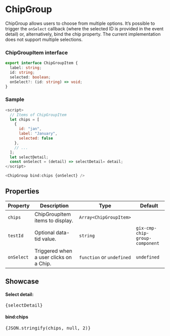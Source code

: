 <script lang="ts">
    import BottomSheet from "$lib/components/BottomSheet.svelte";
    import ChipGroup from "$lib/components/ChipGroup.svelte";
    import Card from "$lib/components/Card.svelte";
    import DocsLoremIpsum from "$docs/components/DocsLoremIpsum.svelte";

    const currentMonth = new Date().toLocaleString("en-US", { month: "short" }).toLowerCase();
    let chips = [
      { id: "jan", label: "January", selected: currentMonth === "jan" },
      { id: "feb", label: "February", selected: currentMonth === "feb" },
      { id: "mar", label: "March", selected: currentMonth === "mar" },
      { id: "apr", label: "April", selected: currentMonth === "apr" },
      { id: "may", label: "May", selected: currentMonth === "may" },
      { id: "jun", label: "June", selected: currentMonth === "jun" },
      { id: "jul", label: "July", selected: currentMonth === "jul" },
      { id: "aug", label: "August", selected: currentMonth === "aug" },
      { id: "sep", label: "September", selected: currentMonth === "sep" },
      { id: "oct", label: "October", selected: currentMonth === "oct" },
      { id: "nov", label: "November", selected: currentMonth === "nov" },
      { id: "dec", label: "December", selected: currentMonth === "dec" }
    ];

    let selectDetail = undefined;
    const onSelect = (detail) => selectDetail = detail;    
</script>

# ChipGroup

ChipGroup allows users to choose from multiple options. It’s possible to trigger the `onSelect` callback (where the selected ID is provided in the event detail) or, alternatively, bind the chip property. The current implementation does not support multiple selections.

### ChipGroupItem interface

```typescript
export interface ChipGroupItem {
  label: string;
  id: string;
  selected: boolean;
  onSelect?: (id: string) => void;
}
```

### Sample

```javascript
<script>
  // Items of ChipGroupItem
  let chips = [
    {
      id: "jan",
      label: "January",
      selected: false
    },
    // ...
  ];
  let selectDetail;
  const onSelect = (detail) => selectDetail= detail;
</script>

<ChipGroup bind:chips {onSelect} />
```

## Properties

| Property   | Description                             | Type                      | Default                        |
| ---------- | --------------------------------------- | ------------------------- | ------------------------------ |
| `chips`    | ChipGroupItem items to display.         | `Array<ChipGroupItem>`    |                                |
| `testId`   | Optional data-tid value.                | `string`                  | `gix-cmp-chip-group-component` |
| `onSelect` | Triggered when a user clicks on a Chip. | `function` or `undefined` | `undefined`                    |

## Showcase

<Card>
<ChipGroup {onSelect} bind:chips />
</Card>

<h4>Select detail:</h4>
<pre>{selectDetail}</pre>

<h4>bind:chips</h4>
<pre>{JSON.stringify(chips, null, 2)}</pre>
